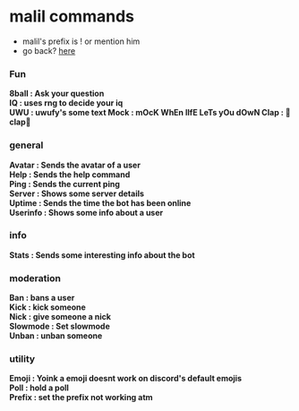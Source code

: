 # malil commands
* malil's prefix is ! or mention him
* go back? [here](https://skyblockdev.github.io/website/)
### Fun
**8ball   :  Ask your question\
IQ        : uses rng to decide your iq\
UWU       : uwufy's some text
Mock      : mOcK WhEn lIfE LeTs yOu dOwN
Clap      : 👏clap👏**
### general
**Avatar    : Sends the avatar of a user\
Help      : Sends the help command\
Ping      : Sends the current ping\
Server    : Shows some server details\
Uptime    : Sends the time the bot has been online\
Userinfo  : Shows some info about a user**
### info 
**Stats     : Sends some interesting info about the bot**
### moderation
**Ban       : bans a user\
Kick      : kick someone\
Nick      : give someone a nick\
Slowmode  : Set slowmode\
Unban     : unban someone**
### utility
**Emoji     : Yoink a emoji doesnt work on discord's default emojis\
Poll      : hold a poll\
Prefix    : set the prefix not working atm**
